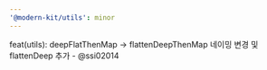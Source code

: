 ```yaml
---
'@modern-kit/utils': minor
---
```


feat(utils): deepFlatThenMap -> flattenDeepThenMap 네이밍 변경 및 flattenDeep 추가 - @ssi02014
